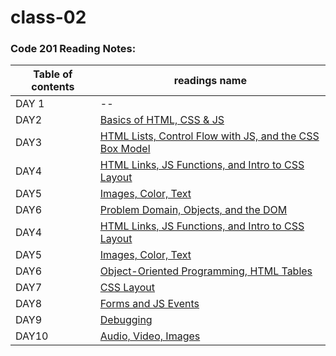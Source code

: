# class-02
### Code 201 Reading Notes: 

Table of contents |readings name |
------------ | ------------ |
DAY 1| --|
DAY2| [Basics of HTML, CSS & JS](read1)|
DAY3| [HTML Lists, Control Flow with JS, and the CSS Box Model](boxes)|
DAY4|[HTML Links, JS Functions, and Intro to CSS Layout](read04)|
DAY5|[Images, Color, Text](img)|
DAY6|[Problem Domain, Objects, and the DOM](domain)|
DAY4|[HTML Links, JS Functions, and Intro to CSS Layout](read04)|
DAY5|[Images, Color, Text](img)|
DAY6|[Object-Oriented Programming, HTML Tables](Tables)|
DAY7|[CSS Layout](layout)|
DAY8|[Forms and JS Events](forms)|
DAY9|[Debugging](debugging)|
DAY10|[Audio, Video, Images](avi)|
